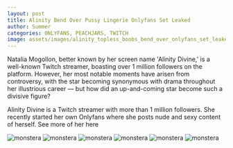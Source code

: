 ```yaml
---
layout: post
title: Alinity Bend Over Pussy Lingerie Onlyfans Set Leaked
author: Summer
categories: ONLYFANS, PEACHJARS, TWITCH
image: assets/images/alinity_topless_boobs_bend_over_onlyfans_set_leaked-COZJQS.jpg
---
```


Natalia Mogollon, better known by her screen name 'Alinity Divine,' is a well-known Twitch streamer, boasting over 1 million followers on the platform. However, her most notable moments have arisen from controversy, with the star becoming synonymous with drama throughout her illustrious career — but how did an up-and-coming star become such a divisive figure?

Alinity Divine is a Twitch streamer with more than 1 million followers. She recently started her own Onlyfans where she posts nude and sexy content of herself. See more of her here

![monstera](/assets/images/alinity_topless_boobs_bend_over_onlyfans_set_leaked-COZJQS.jpg)
![monstera](/assets/images/alinity_topless_boobs_bend_over_onlyfans_set_leaked-CWMRNM.jpg)
![monstera](/assets/images/alinity_topless_boobs_bend_over_onlyfans_set_leaked-DDPXDS.jpg)
![monstera](/assets/images/alinity_topless_boobs_bend_over_onlyfans_set_leaked-DMGWIB.jpg)
![monstera](/assets/images/alinity_topless_boobs_bend_over_onlyfans_set_leaked-SUEICE.jpg)
![monstera](/assets/images/alinity_topless_boobs_bend_over_onlyfans_set_leaked-TNZBAK.jpg)
